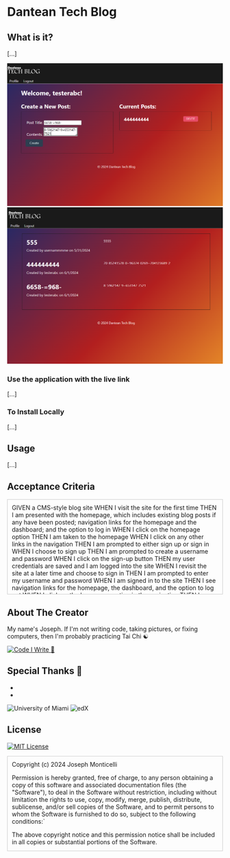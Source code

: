 # Dantean Tech Blog

## What is it?

[...]

![Example 1](/assets/ss1.png)
![Example 2](/assets/ss2.png)



### Use the application with the live link 

[...]


### To Install Locally

[...]

## Usage

[...]

## Acceptance Criteria

<div style="overflow-y: scroll; height: 200px; border: 1px solid #ccc; 
padding: 10px;">
GIVEN a CMS-style blog site
WHEN I visit the site for the first time
THEN I am presented with the homepage, which includes existing blog posts if any have been posted; navigation links for the homepage and the dashboard; and the option to log in
WHEN I click on the homepage option
THEN I am taken to the homepage
WHEN I click on any other links in the navigation
THEN I am prompted to either sign up or sign in
WHEN I choose to sign up
THEN I am prompted to create a username and password
WHEN I click on the sign-up button
THEN my user credentials are saved and I am logged into the site
WHEN I revisit the site at a later time and choose to sign in
THEN I am prompted to enter my username and password
WHEN I am signed in to the site
THEN I see navigation links for the homepage, the dashboard, and the option to log out
WHEN I click on the homepage option in the navigation
THEN I am taken to the homepage and presented with existing blog posts that include the post title and the date created
WHEN I click on an existing blog post
THEN I am presented with the post title, contents, post creator’s username, and date created for that post and have the option to leave a comment
WHEN I enter a comment and click on the submit button while signed in
THEN the comment is saved and the post is updated to display the comment, the comment creator’s username, and the date created
WHEN I click on the dashboard option in the navigation
THEN I am taken to the dashboard and presented with any blog posts I have already created and the option to add a new blog post
WHEN I click on the button to add a new blog post
THEN I am prompted to enter both a title and contents for my blog post
WHEN I click on the button to create a new blog post
THEN the title and contents of my post are saved and I am taken back to an updated dashboard with my new blog post
WHEN I click on one of my existing posts in the dashboard
THEN I am able to delete or update my post and taken back to an updated dashboard
WHEN I click on the logout option in the navigation
THEN I am signed out of the site
WHEN I am idle on the site for more than a set time
THEN I am able to view posts and comments but I am prompted to log in again before I can add, update, or delete posts
</div>



## About The Creator

My name's Joseph. If I'm not writing code, taking pictures, or fixing computers, then I'm probably practicing Tai Chi ☯️

<a href="http://github.com/dantean">![Code I Write](https://img.shields.io/badge/github-%23121011.svg?style=for-the-badge&logo=github&logoColor=white)
</a> <a href="http://www.dantean.dev">🚧</a>

## Special Thanks 🙏
 
* 
* 

![University of Miami](./assets/umlogo.png) ![edX](https://img.shields.io/badge/edX-%2302262B.svg?style=for-the-badge&logo=edX&logoColor=white)


## License

[![MIT License](https://img.shields.io/badge/License-MIT-yellow.svg)](./LICENSE) 

<div style="overflow-y: scroll; height: 200px; border: 1px solid #ccc; 
padding: 10px;">
Copyright (c) 2024 Joseph Monticelli

Permission is hereby granted, free of charge, to any person obtaining a copy
of this software and associated documentation files (the "Software"), to deal
in the Software without restriction, including without limitation the rights
to use, copy, modify, merge, publish, distribute, sublicense, and/or sell
copies of the Software, and to permit persons to whom the Software is
furnished to do so, subject to the following conditions:`

The above copyright notice and this permission notice shall be included in all
copies or substantial portions of the Software.

THE SOFTWARE IS PROVIDED "AS IS", WITHOUT WARRANTY OF ANY KIND, EXPRESS OR
IMPLIED, INCLUDING BUT NOT LIMITED TO THE WARRANTIES OF MERCHANTABILITY,
FITNESS FOR A PARTICULAR PURPOSE AND NONINFRINGEMENT. IN NO EVENT SHALL THE
AUTHORS OR COPYRIGHT HOLDERS BE LIABLE FOR ANY CLAIM, DAMAGES OR OTHER
LIABILITY, WHETHER IN AN ACTION OF CONTRACT, TORT OR OTHERWISE, ARISING FROM,
OUT OF OR IN CONNECTION WITH THE SOFTWARE OR THE USE OR OTHER DEALINGS IN THE
SOFTWARE.
</div>
